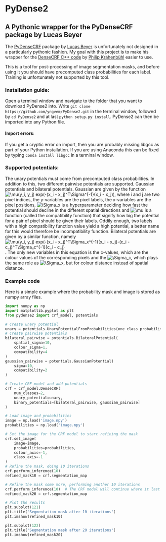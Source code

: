 # PyDense2
## A Pythonic wrapper for the PyDenseCRF package by Lucas Beyer

The [PyDenseCRF](https://github.com/lucasb-eyer/pydensecrf) package by [Lucas Beyer](https://github.com/lucasb-eyer/) is unfortunately not designed in a particularly pythonic fashion. My goal with this project is to make his wrapper for the [DenseCRF C++ code](http://graphics.stanford.edu/projects/densecrf/) by [Philip Krähenbühl](http://www.philkr.net/) easier to use.

This is a tool for post-processing of image segmentation masks, and before using it you should have precomputed class probabilities for each label. Training is unfortunately not supported by this tool.

### Installation guide:
Open a terminal window and navigate to the folder that you want to download PyDense2 into. Write ```git clone https://github.com/yngvem/PyDense2.git``` in the terminal window, followed by ```cd PyDense2``` and at last ```python setup.py install```. PyDense2 can then be imported into any Python file.

#### Import errors:
If you get a cryptic error on import, then you are probably missing libgcc as part of your Python installation. If you are using Anaconda this can be fixed by typing ```conda install libgcc``` in a terminal window.

### Supported potentials:
The unary potentials must come from precomputed class probabilities. In addition to this, two different pairwise potentials are supported. Gaussian potentials and bilateral potentials. Gaussian are given by the function ![\mu(y_i, y_j) exp(-(x_i - x_j)^T\Sigma^{-1}(x_i - x_j))](http://latex.codecogs.com/gif.latex?\mu(y_i,&space;y_j)&space;exp((x_i&space;-&space;x_j)^T\Sigma_x^{-1}(x_i&space;-&space;x_j))), where i and j are two pixel indices, the y-variables are the pixel labels, the x-variables are the pixel positions, ![\Sigma_x](http://latex.codecogs.com/gif.latex?\Sigma_x) is a hyperparameter deciding how fast the potential should decline in the different spatial directions and ![\mu](http://latex.codecogs.com/gif.latex?\mu) is a function (called the compatibility function) that signify how big the potential for a pair of pixel should be given their labels. Oddily enough, two labels with a high compatibility function value yield a high potential, a better name for this would therefore be incompatibility function. Bilateral potentials are given by a similar function, namely ![\mu(y_i, y_j) exp(-(x_i - x_j)^T\Sigma_x^{-1}(x_i - x_j)-(c_i - c_j)^T\Sigma_c^{-1}(c_i - c_j)](http://latex.codecogs.com/gif.latex?\mu(y_i,&space;y_j)&space;exp((x_i&space;-&space;x_j)^T\Sigma^{-1}(x_i&space;-&space;x_j)-(c_i&space;-&space;c_j)^T\Sigma_c^{-1}(c_i&space;-&space;c_j))). The only new variables in this equation is the c-values, which are the colour values of the corresponding pixels and the ![\Sigma_c](http://latex.codecogs.com/gif.latex?\Sigma_c), which plays the same role as ![\\Sigma_x](http://latex.codecogs.com/gif.latex?\Sigma_x), but for colour distance instead of spatial distance.


### Example code
Here is a simple example where the probability mask and image is stored as numpy array files.
```python
import numpy as np
import matplotlib.pyplot as plt
from pydense2 import crf_model, potentials

# Create unary potential
unary = potentials.UnaryPotentialFromProbabilities(one_class_probabilities=True)
# Create pairwise potentials
bilateral_pairwise = potentials.BilateralPotential(
    spatial_sigma=10,
    colour_sigma=1,
    compatibility=4
)
gaussian_pairwise = potentials.GaussianPotential(
    sigma=10,
    compatibility=2
)

# Create CRF model and add potentials
crf = crf_model.DenseCRF(
    num_classes=2,
    unary_potential=unary,
    binary_potentials=[bilateral_pairwise, gaussian_pairwise]
)

# Load image and probabilities
image = np.load('image.npy')
probabilities = np.load('image.npy')

# Set the image for the CRF model to start refining the mask
crf.set_image(
    image=image,
    probabilities=probabilities,
    colour_axis=-1,
    class_axis=-1
)
# Refine the mask, doing 10 iterations
crf.perform_inference(10)
refined_mask10 = crf.segmentation_map

# Refine the mask some more, performing another 10 iterations
crf.perform_inference(10)  # The CRF model will continue where it last left off.
refined_mask20 = crf.segmentation_map

# Plot the results
plt.subplot(121)
plt.title('Segmentation mask after 10 iterations')
plt.imshow(refined_mask10)

plt.subplot(122)
plt.title('Segmentation mask after 20 iterations')
plt.imshow(refined_mask20)
```

